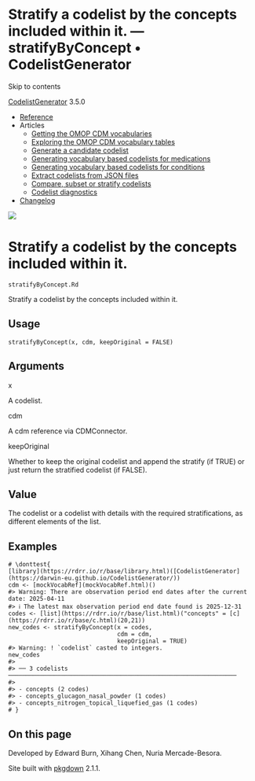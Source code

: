 # Stratify a codelist by the concepts included within it. — stratifyByConcept • CodelistGenerator

Skip to contents

[CodelistGenerator](../index.html) 3.5.0

  * [Reference](../reference/index.html)
  * Articles
    * [Getting the OMOP CDM vocabularies](../articles/a01_GettingOmopCdmVocabularies.html)
    * [Exploring the OMOP CDM vocabulary tables](../articles/a02_ExploreCDMvocabulary.html)
    * [Generate a candidate codelist](../articles/a03_GenerateCandidateCodelist.html)
    * [Generating vocabulary based codelists for medications](../articles/a04_GenerateVocabularyBasedCodelist.html)
    * [Generating vocabulary based codelists for conditions](../articles/a04b_icd_codes.html)
    * [Extract codelists from JSON files](../articles/a05_ExtractCodelistFromJSONfile.html)
    * [Compare, subset or stratify codelists](../articles/a06_CreateSubsetsFromCodelist.html)
    * [Codelist diagnostics](../articles/a07_RunCodelistDiagnostics.html)
  * [Changelog](../news/index.html)




![](../logo.png)

# Stratify a codelist by the concepts included within it.

`stratifyByConcept.Rd`

Stratify a codelist by the concepts included within it.

## Usage
    
    
    stratifyByConcept(x, cdm, keepOriginal = FALSE)

## Arguments

x
    

A codelist.

cdm
    

A cdm reference via CDMConnector.

keepOriginal
    

Whether to keep the original codelist and append the stratify (if TRUE) or just return the stratified codelist (if FALSE).

## Value

The codelist or a codelist with details with the required stratifications, as different elements of the list.

## Examples
    
    
    # \donttest{
    [library](https://rdrr.io/r/base/library.html)([CodelistGenerator](https://darwin-eu.github.io/CodelistGenerator/))
    cdm <- [mockVocabRef](mockVocabRef.html)()
    #> Warning: There are observation period end dates after the current date: 2025-04-11
    #> ℹ The latest max observation period end date found is 2025-12-31
    codes <- [list](https://rdrr.io/r/base/list.html)("concepts" = [c](https://rdrr.io/r/base/c.html)(20,21))
    new_codes <- stratifyByConcept(x = codes,
                                   cdm = cdm,
                                   keepOriginal = TRUE)
    #> Warning: ! `codelist` casted to integers.
    new_codes
    #> 
    #> ── 3 codelists ─────────────────────────────────────────────────────────────────
    #> 
    #> - concepts (2 codes)
    #> - concepts_glucagon_nasal_powder (1 codes)
    #> - concepts_nitrogen_topical_liquefied_gas (1 codes)
    # }
    

## On this page

Developed by Edward Burn, Xihang Chen, Nuria Mercade-Besora.

Site built with [pkgdown](https://pkgdown.r-lib.org/) 2.1.1.
